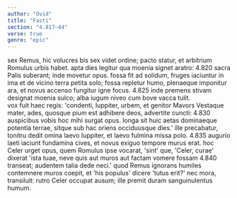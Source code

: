 ```yaml
---
author: "Ovid"
title: "Fasti"
section: "4.817–44"
verse: true
genre: "epic"
---
```


sex Remus, hic volucres bis sex videt ordine; pacto
  statur, et arbitrium Romulus urbis habet.
apta dies legitur qua moenia signet aratro:
4.820
  sacra Palis suberant; inde movetur opus.
fossa fit ad solidum, fruges iaciuntur in ima
  et de vicino terra petita solo;
fossa repletur humo, plenaeque imponitur ara,
  et novus accenso fungitur igne focus.
4.825
inde premens stivam designat moenia sulco;
  alba iugum niveo cum bove vacca tulit.  
vox fuit haec regis: 'condenti, Iuppiter, urbem,
  et genitor Mavors Vestaque mater, ades,
quosque pium est adhibere deos, advertite cuncti:
4.830
  auspicibus vobis hoc mihi surgat opus.
longa sit huic aetas dominaeque potentia terrae,
  sitque sub hac oriens occiduusque dies.'
ille precabatur, tonitru dedit omina laevo
  Iuppiter, et laevo fulmina missa polo.
4.835
augurio laeti iaciunt fundamina cives,
  et novus exiguo tempore murus erat.
hoc Celer urget opus, quem Romulus ipse vocarat,
  'sint' que, 'Celer, curae' dixerat 'ista tuae,
neve quis aut muros aut factam vomere fossam
4.840
  transeat; audentem talia dede neci.'
quod Remus ignorans humiles contemnere muros
  coepit, et 'his populus' dicere 'tutus erit?'
nec mora, transiluit: rutro Celer occupat ausum;
  ille premit duram sanguinulentus humum.